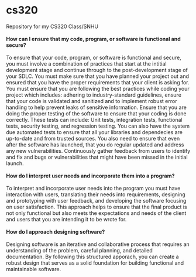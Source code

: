 # cs320
Repository for my CS320 Class/SNHU<BR>
<br>
<b>How can I ensure that my code, program, or software is functional and secure?</b><BR>
<BR>
To ensure that your code, program, or software is functional and secure, you must involve a combination of practices that start at the intitial development stage and continue through to the post-development stage of your SDLC.  You must make sure that you have planned your project out and ensured that you have the proper requirements that your client is asking for.  You must ensure that you are following the best practices while coding your project which includes: adhering to industry-standard guidelines, ensure that your code is validated and sanitized and to implement robust error handling to help prevent leaks of sensitive information.  Ensure that you are doing the proper testing of the software to ensure that your coding is done correctly.  These tests can include: Unit tests, integration tests, functional tests, security testing, and regression testing.  You can also have the system due automated tests to ensure that all your libraries and dependecies are up-to-date and from trusted sources. You also need to ensure that even after the software has launched, that you do regular updated and address any new vulnerabilities.  Continuously gather feedback from users to identify and fix and bugs or vulnerabilities that might have been missed in the initial launch.<BR>
<BR>
<b>How do I interpret user needs and incorporate them into a program?</b><BR>
<BR>
To interpret and incorporate user needs into the program you must have interaction with users, translating their needs into requirements, designing and prototyping with user feedback, and developing the software focusing on user satisfaction.  This approach helps to ensure that the final product is not only functional but also meets the expectations and needs of the client and users that you are intending it to be wrote for.<BR>
<BR>
<b>How do I approach designing software?</b><BR>
<BR>
Designing software is an iterative and collaborative process that requires an understanding of the problem, careful planning, and detailed documentation.  By following this structured apporach, you can create a robust design that serves as a solid foundation for building functional and maintainable software.
